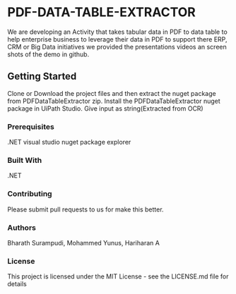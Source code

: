 # PDF-DATA-TABLE-EXTRACTOR
We are developing an Activity that takes tabular data in PDF to data table to help enterprise business to leverage their data in PDF to support there ERP, CRM or Big Data initiatives
we provided the presentations videos an screen shots of the demo in github.

## Getting Started
Clone or Download the project files and then extract the nuget package from PDFDataTableExtractor zip.
Install the PDFDataTableExtractor nuget package in UiPath Studio.
Give input as string(Extracted from OCR)

### Prerequisites
.NET
visual studio
nuget package explorer

### Built With
.NET 

### Contributing
Please submit pull requests to us for make this better.

### Authors
Bharath Surampudi,
Mohammed Yunus,
Hariharan A

### License
This project is licensed under the MIT License - see the LICENSE.md file for details

